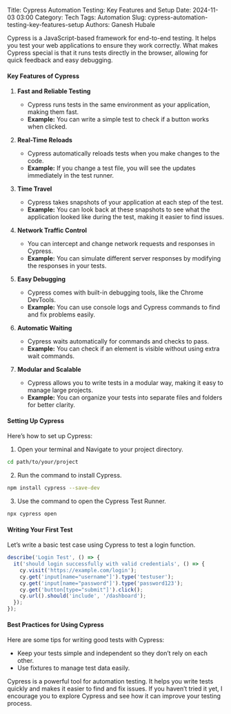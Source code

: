 Title: Cypress Automation Testing: Key Features and Setup
Date: 2024-11-03 03:00
Category: Tech
Tags: Automation
Slug: cypress-automation-testing-key-features-setup
Authors: Ganesh Hubale

Cypress is a JavaScript-based framework for end-to-end testing. It helps you test your web applications to ensure they work correctly. What makes Cypress special is that it runs tests directly in the browser, allowing for quick feedback and easy debugging.

#### Key Features of Cypress
1. **Fast and Reliable Testing**
    - Cypress runs tests in the same environment as your application, making them fast. 
    - **Example:** You can write a simple test to check if a button works when clicked.

2. **Real-Time Reloads**
    - Cypress automatically reloads tests when you make changes to the code. 
    - **Example:** If you change a test file, you will see the updates immediately in the test runner.

3. **Time Travel**
    - Cypress takes snapshots of your application at each step of the test. 
    - **Example:** You can look back at these snapshots to see what the application looked like during the test, making it easier to find issues.

4. **Network Traffic Control**
    - You can intercept and change network requests and responses in Cypress.
    - **Example:** You can simulate different server responses by modifying the responses in your tests.

5. **Easy Debugging**
    - Cypress comes with built-in debugging tools, like the Chrome DevTools. 
    - **Example:** You can use console logs and Cypress commands to find and fix problems easily.

6. **Automatic Waiting**
    - Cypress waits automatically for commands and checks to pass. 
    - **Example:** You can check if an element is visible without using extra wait commands.

7. **Modular and Scalable**
    - Cypress allows you to write tests in a modular way, making it easy to manage large projects. 
    - **Example:** You can organize your tests into separate files and folders for better clarity.

#### Setting Up Cypress

Here’s how to set up Cypress:

1. Open your terminal and Navigate to your project directory.
    
```bash
cd path/to/your/project
```

2. Run the command to install Cypress.

```bash
npm install cypress --save-dev
```

3. Use the command to open the Cypress Test Runner.

```bash
npx cypress open
```

#### Writing Your First Test

Let’s write a basic test case using Cypress to test a login function.

```javascript
describe('Login Test', () => {
  it('should login successfully with valid credentials', () => {
    cy.visit('https://example.com/login');
    cy.get('input[name="username"]').type('testuser');
    cy.get('input[name="password"]').type('password123');
    cy.get('button[type="submit"]').click();
    cy.url().should('include', '/dashboard');
  });
});
```

#### Best Practices for Using Cypress

Here are some tips for writing good tests with Cypress:

- Keep your tests simple and independent so they don’t rely on each other.
- Use fixtures to manage test data easily.

Cypress is a powerful tool for automation testing. It helps you write tests quickly and makes it easier to find and fix issues. If you haven’t tried it yet, I encourage you to explore Cypress and see how it can improve your testing process.
